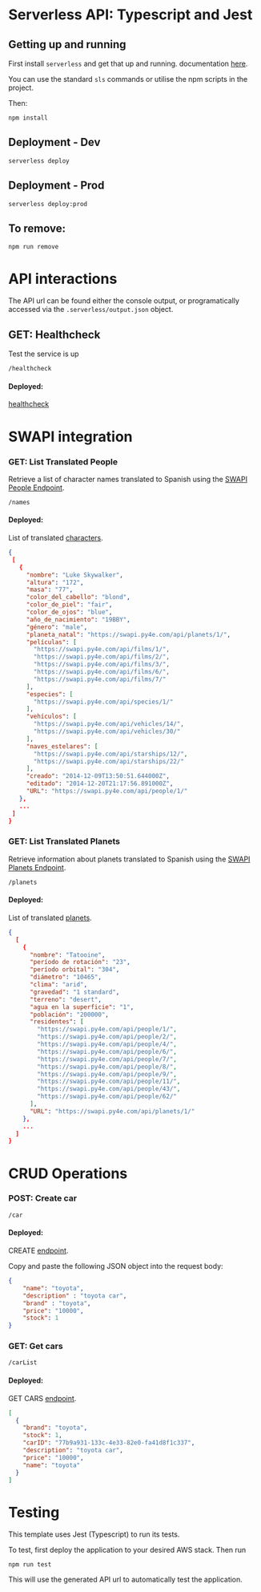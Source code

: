 # Serverless API: Typescript and Jest 

## Getting up and running
First install `serverless` and get that up and running. documentation [here](https://serverless.com/framework/docs/providers/aws/guide/quick-start/).

You can use the standard `sls` commands or utilise the npm scripts in the project.

Then:

```
npm install
```

## Deployment - Dev

```
serverless deploy
```

## Deployment - Prod
```
serverless deploy:prod
```

## To remove:
```
npm run remove
```

# API interactions
The API url can be found either the console output, or programatically accessed via the `.serverless/output.json` object.

## GET: Healthcheck
Test the service is up

```
/healthcheck
```
#### Deployed:
[healthcheck](https://c04nvk5s5e.execute-api.us-east-1.amazonaws.com/healthcheck)

# SWAPI integration

### GET: List Translated People

Retrieve a list of character names translated to Spanish using the [SWAPI People Endpoint](https://swapi.py4e.com/api/people/?format=json).
```
/names
```
#### Deployed:
 List of translated [characters](https://mwy9htpnok.execute-api.us-east-1.amazonaws.com/names).
 ```json
{
  [
    {
      "nombre": "Luke Skywalker",
      "altura": "172",
      "masa": "77",
      "color_del_cabello": "blond",
      "color_de_piel": "fair",
      "color_de_ojos": "blue",
      "año_de_nacimiento": "19BBY",
      "género": "male",
      "planeta_natal": "https://swapi.py4e.com/api/planets/1/",
      "películas": [
        "https://swapi.py4e.com/api/films/1/",
        "https://swapi.py4e.com/api/films/2/",
        "https://swapi.py4e.com/api/films/3/",
        "https://swapi.py4e.com/api/films/6/",
        "https://swapi.py4e.com/api/films/7/"
      ],
      "especies": [
        "https://swapi.py4e.com/api/species/1/"
      ],
      "vehículos": [
        "https://swapi.py4e.com/api/vehicles/14/",
        "https://swapi.py4e.com/api/vehicles/30/"
      ],
      "naves_estelares": [
        "https://swapi.py4e.com/api/starships/12/",
        "https://swapi.py4e.com/api/starships/22/"
      ],
      "creado": "2014-12-09T13:50:51.644000Z",
      "editado": "2014-12-20T21:17:56.891000Z",
      "URL": "https://swapi.py4e.com/api/people/1/"
    },
    ...
  ]
}
``` 


### GET: List Translated Planets

Retrieve information about planets translated to Spanish using the  [SWAPI Planets Endpoint](https://swapi.py4e.com/api/planets/?format=json).
```
/planets
```
#### Deployed:
 List of translated [planets](https://mwy9htpnok.execute-api.us-east-1.amazonaws.com/planets).

```json
{
  [  
    {
      "nombre": "Tatooine",
      "período de rotación": "23",
      "período orbital": "304",
      "diámetro": "10465",
      "clima": "arid",
      "gravedad": "1 standard",
      "terreno": "desert",
      "agua en la superficie": "1",
      "población": "200000",
      "residentes": [
        "https://swapi.py4e.com/api/people/1/",
        "https://swapi.py4e.com/api/people/2/",
        "https://swapi.py4e.com/api/people/4/",
        "https://swapi.py4e.com/api/people/6/",
        "https://swapi.py4e.com/api/people/7/",
        "https://swapi.py4e.com/api/people/8/",
        "https://swapi.py4e.com/api/people/9/",
        "https://swapi.py4e.com/api/people/11/",
        "https://swapi.py4e.com/api/people/43/",
        "https://swapi.py4e.com/api/people/62/"
      ],
      "URL": "https://swapi.py4e.com/api/planets/1/"
    },
    ...
  ]
}
```

# CRUD Operations

### POST: Create car
```
/car
```
#### Deployed:
 CREATE [endpoint](https://c04nvk5s5e.execute-api.us-east-1.amazonaws.com/car).

Copy and paste the following JSON object into the request body:
```json
{
    "name": "toyota",
    "description" : "toyota car",
    "brand" : "toyota",
    "price": "10000",
    "stock": 1
}
```

### GET: Get cars
```
/carList
```
#### Deployed:
 GET CARS [endpoint](https://c04nvk5s5e.execute-api.us-east-1.amazonaws.com/carList).

```json
[
  {
    "brand": "toyota",
    "stock": 1,
    "carID": "77b9a931-133c-4e33-82e0-fa41d8f1c337",
    "description": "toyota car",
    "price": "10000",
    "name": "toyota"
  }
]
```
 

# Testing
This template uses Jest (Typescript) to run its tests.

To test, first deploy the application to your desired AWS stack.
Then run
```
npm run test
```

This will use the generated API url to automatically test the application.